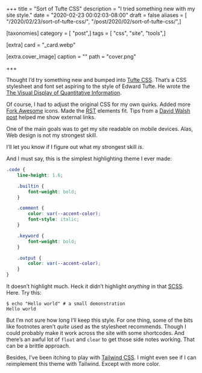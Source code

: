 +++
title = "Sort of Tufte CSS"
description = "I tried something new with my site style."
date = "2020-02-23 00:02:03-08:00"
draft = false
aliases = [ "/2020/02/23/sort-of-tufte-css/", "/post/2020/02/sort-of-tufte-css/",]

[taxonomies]
category = [ "post",]
tags = [ "css", "site", "tools",]

[extra]
card = "_card.webp"

[extra.cover_image]
caption = ""
path = "cover.png"

+++

Thought I’d try something new and bumped into [Tufte
CSS](https://edwardtufte.github.io/tufte-css/). That’s a CSS stylesheet
and font set aspiring to the style of Edward Tufte. He wrote the [The
Visual Display of Quantitative
Information](https://www.edwardtufte.com/tufte/books_vdqi).

Of course, I had to adjust the original CSS for my own quirks. Added
more [Fork Awesome](https://forkaweso.me/) icons. Made the
[RST](/tags/rst) elements fit. Tips from a [David Walsh
post](https://davidwalsh.name/external-links-css) helped me show
external links.

One of the main goals was to get my site readable on mobile devices.
Alas, Web design is not my strongest skill.

I’ll let you know if I figure out what my strongest skill *is*.

And I must say, this is the simplest highlighting theme I ever made:

``` scss
.code {
    line-height: 1.6;

    .builtin {
        font-weight: bold;
    }

    .comment {
        color: var(--accent-color);
        font-style: italic;
    }

    .keyword {
        font-weight: bold;
    }

    .output {
        color: var(--accent-color);
    }
}
```

It doesn’t highlight much. Heck it didn’t highlight *anything* in that
[SCSS](https://sass-lang.com/). Here. Try this:

``` console
$ echo "Hello world" # a small demonstration
Hello world
```

But I’m not sure how long I’ll keep this style. For one thing, some of
the bits like footnotes aren’t *quite* used as the stylesheet
recommends. Though I could probably make it work across the site with
some shortcodes. And there’s an awful lot of `float` and `clear` to get
those side notes working. That can be a brittle approach.

Besides, I’ve been itching to play with [Tailwind
CSS](https://tailwindcss.com/). I might even see if I can reimplement
this theme with Tailwind. Except with more color.
